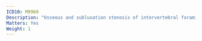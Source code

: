 ```yaml
---
ICD10: M9960
Description: "Osseous and subluxation stenosis of intervertebral foramina: Head region"
Matters: Yes
Weight: 1
---
```

